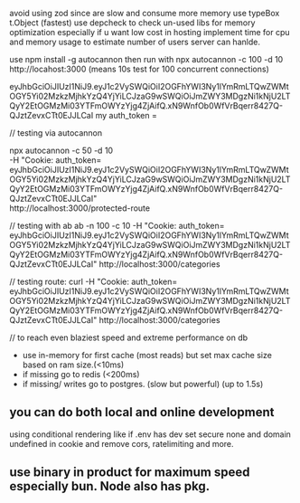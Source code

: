avoid using zod since are slow and consume more memory use typeBox t.Object (fastest)
use depcheck to check un-used libs for memory optimization especially if u want low cost in hosting
implement time for cpu and memory usage to estimate number of users server can hanlde.

use npm install -g autocannon
then run with npx autocannon -c 100 -d 10 http://locahost:3000 
(means 10s test for 100 concurrent connections)

eyJhbGciOiJIUzI1NiJ9.eyJ1c2VySWQiOiI2OGFhYWI3Ny1lYmRmLTQwZWMtOGY5Yi02MzkzMjhkYzQ4YjYiLCJzaG9wSWQiOiJmZWY3MDgzNi1kNjU2LTQyY2EtOGMzMi03YTFmOWYzYjg4ZjAifQ.xN9WnfOb0WfVrBqerr8427Q-QJztZevxCTt0EJJLCaI
my auth_token = 

// testing via autocannon

npx autocannon -c 50 -d 10 \
  -H "Cookie: auth_token= eyJhbGciOiJIUzI1NiJ9.eyJ1c2VySWQiOiI2OGFhYWI3Ny1lYmRmLTQwZWMtOGY5Yi02MzkzMjhkYzQ4YjYiLCJzaG9wSWQiOiJmZWY3MDgzNi1kNjU2LTQyY2EtOGMzMi03YTFmOWYzYjg4ZjAifQ.xN9WnfOb0WfVrBqerr8427Q-QJztZevxCTt0EJJLCaI" \
  http://localhost:3000/protected-route


// testing with ab
ab -n 100 -c 10 -H "Cookie: auth_token= eyJhbGciOiJIUzI1NiJ9.eyJ1c2VySWQiOiI2OGFhYWI3Ny1lYmRmLTQwZWMtOGY5Yi02MzkzMjhkYzQ4YjYiLCJzaG9wSWQiOiJmZWY3MDgzNi1kNjU2LTQyY2EtOGMzMi03YTFmOWYzYjg4ZjAifQ.xN9WnfOb0WfVrBqerr8427Q-QJztZevxCTt0EJJLCaI" http://localhost:3000/categories


// testing route:
curl -H "Cookie: auth_token= eyJhbGciOiJIUzI1NiJ9.eyJ1c2VySWQiOiI2OGFhYWI3Ny1lYmRmLTQwZWMtOGY5Yi02MzkzMjhkYzQ4YjYiLCJzaG9wSWQiOiJmZWY3MDgzNi1kNjU2LTQyY2EtOGMzMi03YTFmOWYzYjg4ZjAifQ.xN9WnfOb0WfVrBqerr8427Q-QJztZevxCTt0EJJLCaI" http://localhost:3000/categories


// to reach even blaziest speed and extreme performance on db
- use in-memory for first cache (most reads) but set max cache size based on ram size.(<10ms)
- if missing go to redis (<200ms)
- if missing/ writes go to postgres. (slow but powerful) (up to 1.5s)

## you can do both local and online development 
using conditional rendering like if .env has dev set secure none and domain undefined in cookie
and remove cors, ratelimiting and more.

## use binary in product for maximum speed especially bun. Node also has pkg.